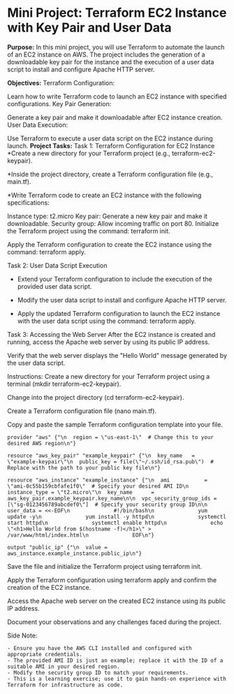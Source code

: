 # Mini Project: Terraform EC2 Instance with Key Pair and User Data
**Purpose:**
In this mini project, you will use Terraform to automate the launch of an EC2 instance on AWS. The project includes the generation of a downloadable key pair for the instance and the execution of a user data script to install and configure Apache HTTP server.

**Objectives:**
Terraform Configuration:

Learn how to write Terraform code to launch an EC2 instance with specified configurations.
Key Pair Generation:

Generate a key pair and make it downloadable after EC2 instance creation.
User Data Execution:

Use Terraform to execute a user data script on the EC2 instance during launch.
**Project Tasks:**
Task 1: Terraform Configuration for EC2 Instance
*Create a new directory for your Terraform project (e.g., terraform-ec2-keypair).

*Inside the project directory, create a Terraform configuration file (e.g., main.tf).

*Write Terraform code to create an EC2 instance with the following specifications:

Instance type: t2.micro
Key pair: Generate a new key pair and make it downloadable.
Security group: Allow incoming traffic on port 80.
Initialize the Terraform project using the command: terraform init.

Apply the Terraform configuration to create the EC2 instance using the command: terraform apply.

Task 2: User Data Script Execution
* Extend your Terraform configuration to include the execution of the provided user data script.

* Modify the user data script to install and configure Apache HTTP server.

* Apply the updated Terraform configuration to launch the EC2 instance with the user data script using the command: terraform apply.

Task 3: Accessing the Web Server
After the EC2 instance is created and running, access the Apache web server by using its public IP address.

Verify that the web server displays the "Hello World" message generated by the user data script.

Instructions:
Create a new directory for your Terraform project using a terminal (mkdir terraform-ec2-keypair).

Change into the project directory (cd terraform-ec2-keypair).

Create a Terraform configuration file (nano main.tf).

Copy and paste the sample Terraform configuration template into your file.


```
provider "aws" {"\n  region = \"us-east-1\"  # Change this to your desired AWS region\n"}

resource "aws_key_pair" "example_keypair" {"\n  key_name   = \"example-keypair\"\n  public_key = file(\"~/.ssh/id_rsa.pub\")  # Replace with the path to your public key file\n"}

resource "aws_instance" "example_instance" {"\n  ami           = \"ami-0c55b159cbfafe1f0\"  # Specify your desired AMI ID\n  instance_type = \"t2.micro\"\n  key_name      = aws_key_pair.example_keypair.key_name\n\n  vpc_security_group_ids = [\"sg-0123456789abcdef0\"]  # Specify your security group ID\n\n  user_data = <<-EOF\n              #!/bin/bash\n              yum update -y\n              yum install -y httpd\n              systemctl start httpd\n              systemctl enable httpd\n              echo \"<h1>Hello World from $(hostname -f)</h1>\" > /var/www/html/index.html\n              EOF\n"}

output "public_ip" {"\n  value = aws_instance.example_instance.public_ip\n"}
```
Save the file and initialize the Terraform project using terraform init.

Apply the Terraform configuration using terraform apply and confirm the creation of the EC2 instance.

Access the Apache web server on the created EC2 instance using its public IP address.

Document your observations and any challenges faced during the project.

Side Note:

```
- Ensure you have the AWS CLI installed and configured with appropriate credentials.
- The provided AMI ID is just an example; replace it with the ID of a suitable AMI in your desired region.
- Modify the security group ID to match your requirements.
- This is a learning exercise; use it to gain hands-on experience with Terraform for infrastructure as code.
```

